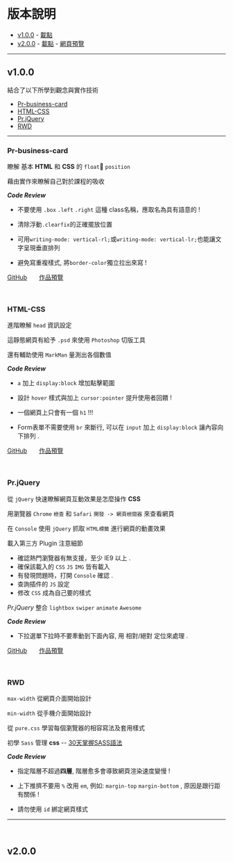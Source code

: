# 版本說明

- [v1.0.0](#v1) - [載點](https://github.com/HedgehogKUCC/RWD/releases/tag/v1.0.0)
- [v2.0.0](#v2) - [載點](https://github.com/HedgehogKUCC/RWD/releases/tag/v2.0.0) - [網頁預覽](https://hedgehogkucc.github.io/RWD/index.html)

<hr>

<h2 id="v1"> v1.0.0 </h2>

結合了以下所學到觀念與實作技術

- [Pr-business-card](#Pr-business-card)
- [HTML-CSS](#HTML-CSS)
- [Pr.jQuery](#Pr.jQuery)
- [RWD](#RWD)

<hr>

<h3 id="Pr-business-card"> Pr-business-card </h3>

瞭解 基本 **HTML** 和 **CSS** 的 `float` `position`

藉由實作來瞭解自己對於課程的吸收

***Code Review***

- 不要使用 `.box` `.left` `.right` 這種 class名稱，應取名為具有語意的 !

- 清除浮動`.clearfix`的正確擺放位置

- 可用`writing-mode: vertical-rl;`或`writing-mode: vertical-lr;`也能讓文字呈現垂直排列

- 避免寫重複樣式, 將`border-color`獨立拉出來寫 !

[GitHub](https://github.com/HedgehogKUCC/Pr-business-card) &nbsp; &nbsp; &nbsp; [作品預覽](https://hedgehogkucc.github.io/Pr-business-card/index.html)

<br>

<h3 id="HTML-CSS"> HTML-CSS </h3>

進階瞭解 `head` 資訊設定

這靜態網頁有給予 `.psd` 來使用 `Photoshop` 切版工具

還有輔助使用 `MarkMan` 量測出各個數值

***Code Review***

- `a` 加上 `display:block` 增加點擊範圍

- 設計 `hover` 樣式與加上 `cursor:pointer` 提升使用者回饋 !

- 一個網頁上只會有一個 `h1` !!!

- Form表單不需要使用 `br` 來斷行, 可以在 `input` 加上 `display:block` 讓內容向下排列 .

[GitHub](https://github.com/HedgehogKUCC/HTML-CSS) &nbsp; &nbsp; &nbsp; [作品預覽](https://hedgehogkucc.github.io/HTML-CSS/index.html)

<br>

<h3 id="Pr.jQuery"> Pr.jQuery </h3>

從 `jQuery` 快速瞭解網頁互動效果是怎麼操作 **CSS**

用瀏覽器 `Chrome` `檢查` 和 `Safari` `開發 -> 網頁檢閱器` 來查看網頁

在 `Console` 使用 `jQuery` 抓取 `HTML標籤` 進行網頁的動畫效果

載入第三方 Plugin 注意細節

- 確認熱門瀏覽器有無支援，至少 IE9 以上 .
- 確保該載入的 `CSS` `JS` `IMG` 皆有載入
- 有發現問題時，打開 `Console` 確認 .
- 查詢插件的 `JS` 設定
- 修改 `CSS` 成為自己要的樣式

*Pr.jQuery* 整合 `lightbox` `swiper` `animate` `Awesome`

***Code Review***

- 下拉選單下拉時不要牽動到下面內容, 用 相對/絕對 定位來處理 .

[GitHub](https://github.com/HedgehogKUCC/Pr-jQuery) &nbsp; &nbsp; &nbsp; [作品預覽](https://hedgehogkucc.github.io/Pr-jQuery/index.html)

<br>

<h3 id="RWD"> RWD </h3>

`max-width` 從網頁介面開始設計

`min-width` 從手機介面開始設計

從 `pure.css` 學習每個瀏覽器的相容寫法及套用樣式

初學 `Sass` 管理 **css** -- [30天掌握SASS語法](https://ithelp.ithome.com.tw/articles/10126703)

***Code Review***

- 指定階層不超過**四層**, 階層愈多會導致網頁渲染速度變慢 !

- 上下推擠不要用 `%` 改用 `em`, 例如: `margin-top` `margin-bottom` , 原因是跟行距有關係 !

- 請勿使用 `id` 綁定網頁樣式

<hr>

<br>

<h2 id="v2"> v2.0.0 </h2>


